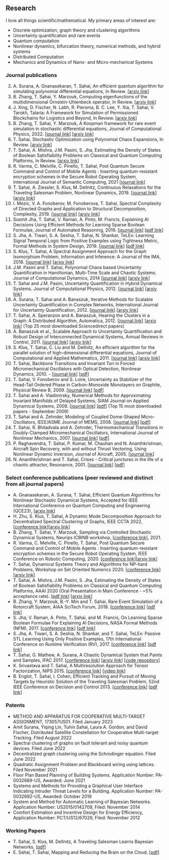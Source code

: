 ## Research


I love all things scientific/mathematical. My primary areas of interest are:

- Discrete optimization, graph theory and clustering algorithms
- Uncertainty quantification and rare events
- Quantum computation
- Nonlinear dynamics, bifurcation theory, numerical methods, and hybrid systems
- Distributed Computation
- Mechanics and Dynamics of Nano- and Micro-mechanical Systems

### Journal publications

2. A. Surana, A. Gnanasekaran, T. Sahai, An efficient quantum algorithm for simulating polynomial differential equations, In Review. [[arxiv link](https://arxiv.org/abs/2212.10775)]
3. B. Zhang, T. Sahai, Y. Marzouk, Computing eigenfunctions of the multidimensional Ornstein-Uhlenbeck operator, In Review. [[arxiv link](https://arxiv.org/abs/2110.09229)]
4. J. Xing, D. Fischer, N. Labh, R. Piersma, B. C. Lee, Y. Xia, T. Sahai, V. Tarokh, Talaria: A Framework for Simulation of Permissioned Blockchains for Logistics and Beyond, In Review. [[arxiv link](https://arxiv.org/abs/2103.02260)]
5. B. Zhang, T. Sahai, Y. Marzouk, A Koopman framework for rare event simulation in stochastic differential equations, Journal of Computational Physics, 2022. [[journal link](https://www.sciencedirect.com/science/article/pii/S0021999122000870?via%3Dihub)] [[arxiv link](https://arxiv.org/abs/2101.07330)]
6. T. Sahai, Stochastic Optimization using Polynomial Chaos Expansions, In Review. [[arxiv link](https://arxiv.org/abs/2009.08077)]
7. T. Sahai, A. Mishra, J.M. Pasini, S. Jha, Estimating the Density of States of Boolean Satisfiability Problems on Classical and Quantum Computing Platforms, In Review. [[arxiv link](https://arxiv.org/abs/1910.13088)]
8. R. Varma, C. Melville, C. Pinello, T. Sahai, Post Quantum Secure Command and Control of Mobile Agents : Inserting quantum-resistant encryption schemes in the Secure Robot Operating System, International Journal of Semantic Computing, 2021 [[journal link](https://www.worldscientific.com/doi/10.1142/S1793351X21400092)]
9. T. Sahai, A. Ziessler, S. Klus, M. Dellnitz, Continuous Relaxations for the Traveling Salesman Problem, Nonlinear Dynamics, 2019. [[journal link](https://link.springer.com/article/10.1007/s11071-019-05092-5)] [[arxiv link](https://arxiv.org/abs/1702.05224)]
10. I. Mezic, V. A. Fonoberov, M. Fonoberova, T. Sahai, Spectral Complexity of Directed Graphs and Application to Structural Decomposition, Complexity, 2019. [[journal link](https://www.hindawi.com/journals/complexity/2019/9610826/abs/)] [[arxiv link](https://arxiv.org/abs/1808.06004)]
11. Susmit Jha, T. Sahai, V. Raman, A. Pinto, M. Francis, Explaining AI Decisions Using Efficient Methods for Learning Sparse Boolean Formulae, Journal of Automated Reasoning, 2019. [[journal link](https://link.springer.com/article/10.1007/s10817-018-9499-8)] [[pdf link](http://susmitjha.github.io/papers/jar18.pdf)]
12. S. Jha, A. Tiwari, S. A. Seshia, T. Sahai, N. Shankar, TeLEx: Learning Signal Temporal Logic from Positive Examples using Tightness Metric, Formal Methods in System Design, 2019. [[journal link](https://link.springer.com/article/10.1007/s10703-019-00332-1)] [[pdf link](http://susmitjha.github.io/papers/fmsd19.pdf)]
13. S. Klus, T. Sahai, A Spectral Assignment Approach for the Graph Isomorphism Problem, Information and Inference: A Journal of the IMA, 2018. [[journal link](https://academic.oup.com/imaiai/article-abstract/7/4/689/4844023)] [[arxiv link](https://arxiv.org/abs/1411.0969)]
14. J.M. Pasini and T. Sahai, Polynomial Chaos based Uncertainty Quantification in Hamiltonian, Multi-Time Scale and Chaotic Systems. Journal of Computational Dynamics, 2014 [[journal link](https://www.aimsciences.org/journals/displayArticles.jsp?paperID=10629)]  [[arxiv link](https://arxiv.org/abs/1307.0065)]
15. T. Sahai and J.M. Pasini, Uncertainty Quantification in Hybrid Dynamical Systems. Journal of Computational Physics, 2012. [[journal link](https://www.sciencedirect.com/science/article/pii/S0021999112006316)] [[arxiv link](https://arxiv.org/abs/1111.4157)]
16. A. Surana, T. Sahai and A. Banaszuk, Iterative Methods for Scalable Uncertainty Quantification in Complex Networks, International Journal for Uncertainty Quantification, 2012. [[journal link](http://www.dl.begellhouse.com/journals/52034eb04b657aea,43e225911b944538,1ab26df934531fb2.html)] [[arxiv link](https://arxiv.org/abs/1110.2435)]
17. T. Sahai, A. Speranzon and A. Banaszuk, Hearing the Clusters in a Graph: A Distributed Algorithm, Automatica, 2012. [[journal link](https://www.sciencedirect.com/science/article/pii/S0005109811004596)] [[arxiv link](https://arxiv.org/abs/0911.4729)] (Top 25 most downloaded Sciencedirect papers)
18. A. Banaszuk et al., Scalable Approach to Uncertainty Quantification and Robust Design of Interconnected Dynamical Systems, Annual Reviews in Control, 2011. [[journal link](https://www.sciencedirect.com/science/article/pii/S136757881100006X)] [[arxiv link](https://arxiv.org/abs/1103.0733)]
19. S. Klus, T. Sahai, C. Liu and M. Dellnitz, An efficient algorithm for the parallel solution of high-dimensional differential equations, Journal of Computational and Applied Mathematics, 2011. [[journal link](https://www.sciencedirect.com/science/article/pii/S037704271000676X)] [[arxiv link](https://arxiv.org/abs/1003.5238)] 
20. T. Sahai, Backbone Transitions and Invariant Tori in Forced Micromechanical Oscillators with Optical Detection, Nonlinear Dynamics, 2010. - [[journal link](https://link.springer.com/article/10.1007/s11071-010-9716-4)] [[pdf](https://github.com/tuhinsahai/tuhinsahai.github.io/blob/master/Nonlineardyn.pdf)]
21. T. Sahai, V. Fonoberov and S. Loire, Uncertainty as Stabilizer of the Head-Tail Ordered Phase in Carbon-Monoxide Monolayers on Graphite, Physical Review B, 2009. [[journal link](https://journals.aps.org/prb/abstract/10.1103/PhysRevB.80.115413)] [[pdf](https://faculty.ucr.edu/~vladimf/PRB-Aimdyn-2009.pdf)] 
22. T. Sahai and A. Vladimirsky, Numerical Methods for Approximating Invariant Manifolds of Delayed Systems, SIAM Journal on Applied Dynamical Systems, 2009. [[journal link](https://epubs.siam.org/doi/abs/10.1137/080718772)] [[pdf](http://pi.math.cornell.edu/~vlad/papers/Invariant_DDE_revised.pdf)] (Top 15 most downloaded papers - September 2009)
23. T. Sahai and A. Zehnder, Modeling of Coupled Dome-Shaped Micro-Oscillators, IEEE/ASME Journal of MEMS, 2008. [[journal link](https://ieeexplore.ieee.org/abstract/document/4538094)] [[pdf](https://github.com/tuhinsahai/tuhinsahai.github.io/blob/master/JMEMS.pdf)]
24. T. Sahai, R. Bhiladvala and A. Zehnder, Thermomechanical Transitions in Doubly-Clamped Micromechanical Oscillators, International Journal of Nonlinear Mechanics, 2007. [[journal link](https://www.sciencedirect.com/science/article/abs/pii/S0020746207000133)] [[pdf](https://www.engr.uvic.ca/~rustomb/publication/papers/IJNM.pdf)]
25. P. Raghavendra, T. Sahai, P. Kumar, M. Chauhan and N. Ananthkrishnan, Aircraft Spin Recovery, with and without Thrust Vectoring, Using Nonlinear Dynamic Inversion, Journal of Aircraft, 2005. [[journal link](https://arc.aiaa.org/doi/pdf/10.2514/1.12252)]
26. N. Ananthkrishnan and T. Sahai, Crises - Critical junctures in the life of a chaotic attractor, Resonance, 2001. [[journal link](https://link.springer.com/article/10.1007/BF02837669)] [[pdf](https://www.ias.ac.in/public/Volumes/reso/006/03/0019-0033.pdf)]

### Select conference publications (peer reviewed and distinct from all journal papers)
- A. Gnanasekaran, A. Surana, T. Sahai, Efficient Quantum Algorithms for Nonlinear Stochastic Dynamical Systems, Accepted for IEEE International Conference on Quantum Computing and Engineering (QCE23), [[arxiv link](https://arxiv.org/abs/2303.02463)]
- H. Zhu, S. Klus, T. Sahai, A Dynamic Mode Decomposition Approach for Decentralized Spectral Clustering of Graphs, IEEE CCTA 2022, [[conference link](https://ccta2022.ieeecss.org/)][[arxiv link](https://arxiv.org/abs/2203.00004)]
- B. Zhang, T. Sahai, Y. Marzouk, Sampling via Controlled Stochastic Dynamical Systems, Neurips ICBINB workshop, [[conference link](https://openreview.net/forum?id=dHruzYDH719)], 2021.
- R. Varma, C. Melville, C. Pinello, T. Sahai, Post Quantum Secure Command and Control of Mobile Agents : Inserting quantum-resistant encryption schemes in the Secure Robot Operating System, IEEE Conference on Robotic Computing, 2020. [[conference link](https://ieeexplore.ieee.org/abstract/document/9287952)][[arxiv link](https://arxiv.org/abs/2009.07937)]
- T. Sahai, Dynamical Systems Theory and Algorithms for NP-hard Problems, Workshop on Set Oriented Numerics 2020. [[conference link](https://link.springer.com/chapter/10.1007/978-3-030-51264-4_8)][[arxiv link](https://arxiv.org/abs/2005.05052)]
- T. Sahai, A. Mishra, J.M. Pasini, S. Jha, Estimating the Density of States of Boolean Satisfiability Problems on Classical and Quantum Computing Platforms, AAAI 2020 (Oral Presentation in Main Conference - ~5% acceptance rate). [[pdf link](https://aaai.org/ojs/index.php/AAAI/article/view/5524/5380)] [[arxiv link](https://arxiv.org/abs/1910.13088)] 
- B. Zhang, Y. Marzouk, B.-Y. Min and T. Sahai, Rare Event Simulation of a Rotorcraft System, AIAA SciTech Forum, 2018. [[conference link](https://arc.aiaa.org/doi/abs/10.2514/6.2018-1181)] [[pdf link](https://github.com/tuhinsahai/tuhinsahai.github.io/blob/master/aiaa_paper.pdf)]
- S. Jha, V. Raman, A. Pinto, T. Sahai, and M. Francis, On Learning Sparse Boolean Formulae For Explaining AI Decisions, NASA Formal Methods (NFM), 2017. [[conference link](https://www.springer.com/gp/book/9783319572871)] [[pdf link](http://susmitjha.github.io/papers/nfm17.pdf)] 
- S. Jha, A. Tiwari, S. A. Seshia, N. Shankar, and T. Sahai, TeLEx: Passive STL Learning Using Only Positive Examples, 17th International Conference on Runtime Verification (RV), 2017. [[conference link](https://link.springer.com/chapter/10.1007/978-3-319-67531-2_13)] [[pdf link](http://susmitjha.github.io/papers/RV17.pdf)]
- T. Sahai, G. Mathew, A. Surana, A Chaotic Dynamical System that Paints and Samples, IFAC 2017. [[conference link](https://www.sciencedirect.com/science/article/pii/S2405896317330872)] [[arxiv link](https://arxiv.org/abs/1504.02010)] [[code repository](http://qpcode.github.io/smc/dynamic_smc_painting.html)]
- K. Srivastava and T. Sahai, A Multiresolution Approach for Tensor Factorization, NIPS 2015. [[conference link](https://people.cs.uchicago.edu/~risi/NIPS15workshop/index.html)] [[video link](https://www.youtube.com/watch?v=NIyMzMXjqa8)]
- B. Englot, T. Sahai, I. Cohen, Efficient Tracking and Pursuit of Moving Targets by Heuristic Solution of the Traveling Salesman Problem, 52nd IEEE Conference on Decision and Control 2013. [[conference link](https://ieeexplore.ieee.org/abstract/document/6760409)] [[pdf link](https://github.com/tuhinsahai/tuhinsahai.github.io/blob/master/CDC13_2114_FI.pdf)]

### Patents
- METHOD AND APPARATUS FOR COOPERATIVE MULTI-TARGET ASSIGNMENT, 173057US01. Filed January 2023
- Amit Surana, Yiqing Lin, Tuhin Sahai, Laura A. Gordon, and David Fischer, Distributed Satellite Constellation for Cooperative Multi-target Tracking. Filed August 2022
- Spectral clustering of graphs on fault tolerant and noisy quantum devices. Filed June 2022
- Decentralized graph clustering using the Schrodinger equation. Filed June 2022
- Quadratic Assignment Problem and Blackboard wiring using lattices. Filed November 2021
- Floor Plan Based Planning of Building Systems. Application Number: PA-0032689-US, Awarded: June 2021 
- Systems and Methods for Providing a Graphical User Interface Indicating Intruder Threat Levels for a Building. Application Number: PA-0032692-US, Awarded: October 2019
- System and Method for Automatic Learning of Bayesian Networks. Application Number: US2015/0142709, Filed: November 2014
- Comfort Estimation and Incentive Design for Energy Efficiency, Application Number: PCT/US12/67029, Filed: November 2012

### Working Papers
- T. Sahai, S. Klus, M. Dellnitz, A Traveling Salesman Learns Bayesian Networks, [[pdf](https://arxiv.org/abs/1211.4888)]
- E. Sahai, T. Sahai, Mapping and Reducing the Brain on the Cloud, [[pdf](https://arxiv.org/abs/1207.4978)]
